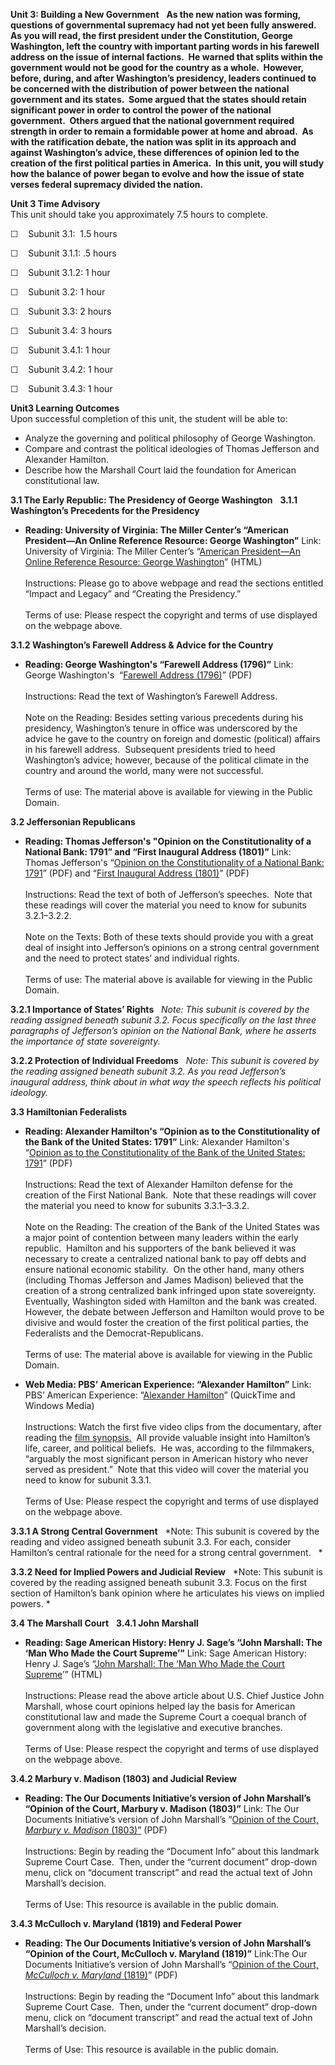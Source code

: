 **Unit 3: Building a New Government** <span id="3"></span> 
**As the new nation was forming, questions of governmental supremacy had
not yet been fully answered.  As you will read, the first president
under the Constitution, George Washington, left the country with
important parting words in his farewell address on the issue of internal
factions.  He warned that splits within the government would not be good
for the country as a whole.  However, before, during, and after
Washington’s presidency, leaders continued to be concerned with the
distribution of power between the national government and its states. 
Some argued that the states should retain significant power in order to
control the power of the national government.  Others argued that the
national government required strength in order to remain a formidable
power at home and abroad.  As with the ratification debate, the nation
was split in its approach and against Washington’s advice, these
differences of opinion led to the creation of the first political
parties in America.  In this unit, you will study how the balance of
power began to evolve and how the issue of state verses federal
supremacy divided the nation.**

**Unit 3 Time Advisory**  
This unit should take you approximately 7.5 hours to complete.  
  
 <span dir="LTR">☐    Subunit 3.1:  1.5 hours</span>
  
 <span dir="LTR">☐    Subunit 3.1.1: .5 hours</span>  
  
 <span dir="LTR">☐    Subunit 3.1.2: 1 hour</span>

<span dir="LTR">☐    Subunit 3.2: 1 hour</span>  
  
 <span dir="LTR">☐    Subunit 3.3: 2 hours</span>  
  
 <span dir="LTR">☐    Subunit 3.4: 3 hours</span>
  
 <span dir="LTR">☐    Subunit 3.4.1: 1 hour</span>  
  
 <span dir="LTR">☐    Subunit 3.4.2: 1 hour</span>  
  
 <span dir="LTR">☐    Subunit 3.4.3: 1 hour</span>

**Unit3 Learning Outcomes**  
Upon successful completion of this unit, the student will be able to:  
  
-   <span dir="LTR">Analyze the governing and political philosophy of
    George Washington.</span>
-   <span dir="LTR">Compare and contrast the political ideologies of
    Thomas Jefferson and Alexander Hamilton.</span>
-   <span dir="LTR">Describe how the Marshall Court laid the foundation
    for American constitutional law. </span>

**3.1 The Early Republic: The Presidency of George Washington** <span
id="3.1"></span> 
**3.1.1 Washington’s Precedents for the Presidency** <span
id="3.1.1"></span> 
-   **Reading: University of Virginia: The Miller Center’s “American
    President—An Online Reference Resource: George Washington”**
    Link: University of Virginia: The Miller Center’s “[American
    President—An Online Reference Resource: George
    Washington](http://millercenter.org/academic/americanpresident/washington/essays/biography/9)”
    (HTML)  
        
     Instructions: Please go to above webpage and read the sections
    entitled “Impact and Legacy” and “Creating the Presidency.”  
        
     Terms of use: Please respect the copyright and terms of use
    displayed on the webpage above.

**3.1.2 Washington’s Farewell Address & Advice for the Country** <span
id="3.1.2"></span> 
-   **Reading: George Washington's “Farewell Address (1796)”**
    Link: George Washington's  “[Farewell Address
    (1796)](/site/wp-content/uploads/2010/11/Washington’s-Farewell-Address-1796.pdf)”
    (PDF)  
        
     Instructions: Read the text of Washington’s Farewell Address.  
        
     Note on the Reading: Besides setting various precedents during his
    presidency, Washington’s tenure in office was underscored by the
    advice he gave to the country on foreign and domestic (political)
    affairs in his farewell address.  Subsequent presidents tried to
    heed Washington’s advice; however, because of the political climate
    in the country and around the world, many were not successful.  
        
     Terms of use: The material above is available for viewing in the
    Public Domain.

**3.2 Jeffersonian Republicans** <span id="3.2"></span> 
-   **Reading: Thomas Jefferson's "Opinion on the Constitutionality of a
    National Bank: 1791” and “First Inaugural Address (1801)”**
    Link: Thomas Jefferson's “[Opinion on the Constitutionality of a
    National Bank:
    1791](/site/wp-content/uploads/2010/11/Jefferson’s-Opinion-on-the-Constitutionality-of-a-National-Bank.pdf)”
    (PDF) and “[First Inaugural Address
    (1801)](/site/wp-content/uploads/2010/11/Jefferson’s-First-Inaugural-Address-1801.pdf)”
    (PDF)  
        
     Instructions: Read the text of both of Jefferson’s speeches.  Note
    that these readings will cover the material you need to know for
    subunits 3.2.1–3.2.2.  
        
     Note on the Texts: Both of these texts should provide you with a
    great deal of insight into Jefferson’s opinions on a strong central
    government and the need to protect states’ and individual rights.   
        
     Terms of use: The material above is available for viewing in the
    Public Domain.

**3.2.1 Importance of States’ Rights** <span id="3.2.1"></span> 
*Note: This subunit is covered by the reading assigned beneath subunit
3.2. Focus specifically on the last three paragraphs of Jefferson’s
opinion on the National Bank, where he asserts the importance of state
sovereignty.*

**3.2.2 Protection of Individual Freedoms** <span id="3.2.2"></span> 
*Note: This subunit is covered by the reading assigned beneath subunit
3.2. As you read Jefferson’s inaugural address, think about in what way
the speech reflects his political ideology.*

**3.3 Hamiltonian Federalists** <span id="3.3"></span> 
-   **Reading: Alexander Hamilton's “Opinion as to the Constitutionality
    of the Bank of the United States: 1791”**
    Link: Alexander Hamilton's “[Opinion as to the Constitutionality of
    the Bank of the United States:
    1791](/site/wp-content/uploads/2010/11/Hamilton’s-Opinion-as-to-the-Constitutionality-of-the-Bank-of-the-United-States-1791.pdf)”
    (PDF)  
        
     Instructions: Read the text of Alexander Hamilton defense for the
    creation of the First National Bank.  Note that these readings will
    cover the material you need to know for subunits 3.3.1–3.3.2.  
        
     Note on the Reading: The creation of the Bank of the United States
    was a major point of contention between many leaders within the
    early republic.  Hamilton and his supporters of the bank believed it
    was necessary to create a centralized national bank to pay off debts
    and ensure national economic stability.  On the other hand, many
    others (including Thomas Jefferson and James Madison) believed that
    the creation of a strong centralized bank infringed upon state
    sovereignty.  Eventually, Washington sided with Hamilton and the
    bank was created.  However, the debate between Jefferson and
    Hamilton would prove to be divisive and would foster the creation of
    the first political parties, the Federalists and the
    Democrat-Republicans.  
        
     Terms of use: The material above is available for viewing in the
    Public Domain.

-   **Web Media: PBS’ American Experience: “Alexander Hamilton”**
    Link: PBS’ American Experience: “[Alexander
    Hamilton](http://www.pbs.org/wgbh/amex/hamilton/sfeature/scenes.html)”
    (QuickTime and Windows Media)  
        
     Instructions: Watch the first five video clips from the
    documentary, after reading the [film
    synopsis.](http://www.pbs.org/wgbh/amex/hamilton/filmmore/fd.html) 
    All provide valuable insight into Hamilton’s life, career, and
    political beliefs.  He was, according to the filmmakers, “arguably
    the most significant person in American history who never served as
    president.”  Note that this video will cover the material you need
    to know for subunit 3.3.1.  
        
     Terms of Use: Please respect the copyright and terms of use
    displayed on the webpage above.

**3.3.1 A Strong Central Government** <span id="3.3.1"></span> 
*Note: This subunit is covered by the reading and video assigned beneath
subunit 3.3. For each, consider Hamilton’s central rationale for the
need for a strong central government.   *

**3.3.2 Need for Implied Powers and Judicial Review** <span
id="3.3.2"></span> 
*Note: This subunit is covered by the reading assigned beneath subunit
3.3. Focus on the first section of Hamilton’s bank opinion where he
articulates his views on implied powers. *

**3.4 The Marshall Court** <span id="3.4"></span> 
**3.4.1 John Marshall** <span id="3.4.1"></span> 
-   **Reading: Sage American History: Henry J. Sage’s “John Marshall:
    The ‘Man Who Made the Court Supreme’”**
    Link: Sage American History: Henry J. Sage’s “[John Marshall: The
    ‘Man Who Made the Court
    Supreme](http://www.sageamericanhistory.net/jeffersonian/marshall/index.html)’”
    (HTML)  
        
     Instructions: Please read the above article about U.S. Chief
    Justice John Marshall, whose court opinions helped lay the basis for
    American constitutional law and made the Supreme Court a coequal
    branch of government along with the legislative and executive
    branches.  
        
     Terms of Use: Please respect the copyright and terms of use
    displayed on the webpage above.      

**3.4.2 Marbury v. Madison (1803) and Judicial Review** <span
id="3.4.2"></span> 
-   **Reading: The Our Documents Initiative’s version of John Marshall’s
    “Opinion of the Court, Marbury v. Madison (1803)”**
    Link: The Our Documents Initiative’s version of John Marshall’s
    “[Opinion of the Court, *Marbury v. Madison*
    (1803)”](http://www.saylor.org/site/wp-content/uploads/2011/01/Marbury-v-Madison.pdf)
    (PDF)  
        
     Instructions: Begin by reading the “Document Info” about this
    landmark Supreme Court Case.  Then, under the “current document”
    drop-down menu, click on “document transcript” and read the actual
    text of John Marshall’s decision.  
        
     Terms of Use: This resource is available in the public domain.

**3.4.3 McCulloch v. Maryland (1819) and Federal Power** <span
id="3.4.3"></span> 
-   **Reading: The Our Documents Initiative’s version of John Marshall’s
    “Opinion of the Court, McCulloch v. Maryland (1819)”**
    Link:The Our Documents Initiative’s version of John Marshall’s
    “[Opinion of the Court, *McCulloch v. Maryland*
    (1819)](http://www.saylor.org/site/wp-content/uploads/2011/01/McCulloch-Maryland.pdf)”
    (PDF)  
        
     Instructions: Begin by reading the “Document Info” about this
    landmark Supreme Court Case.  Then, under the “current document”
    drop-down menu, click on “document transcript” and read the actual
    text of John Marshall’s decision.  
        
     Terms of Use: This resource is available in the public domain.


